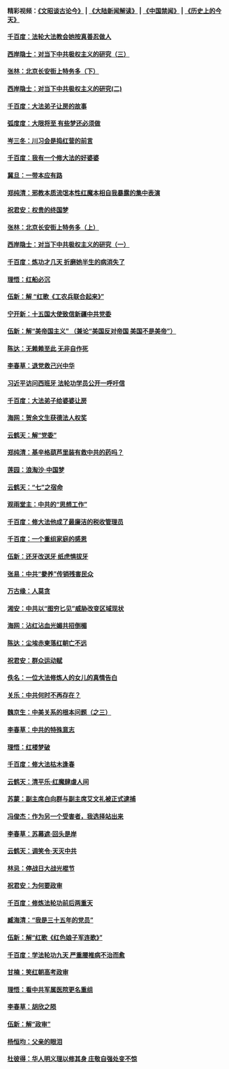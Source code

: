 #### 精彩视频：[《文昭谈古论今》](https://github.com/gfw-breaker/wenzhao/blob/master/README.md?t=12030631) | [《大陆新闻解读》](https://github.com/gfw-breaker/ntdtv-comedy/blob/master/README.md?t=12030631) | [《中国禁闻》](https://github.com/gfw-breaker/ntdtv-news/blob/master/README.md?t=12030631) | [《历史上的今天》](https://github.com/gfw-breaker/today-in-history/blob/master/README.md?t=12030631) 

#### [千百度：法轮大法教会她按真善忍做人](../pages/nsc993/n10887637.md?t=12030631) 

#### [西岸隐士：对当下中共极权主义的研究（三）](../pages/nsc993/n10882983.md?t=12030631) 

#### [张林：北京长安街上特务多（下）](../pages/nsc993/n10884987.md?t=12030631) 

#### [西岸隐士：对当下中共极权主义的研究(二)](../pages/nsc993/n10878756.md?t=12030631) 

#### [千百度：大法弟子让房的故事](../pages/nsc993/n10883156.md?t=12030631) 

#### [弧度度：大限将至 有些梦还必须做](../pages/nsc993/n10882718.md?t=12030631) 

#### [岑三冬：川习会是捣红营的前言](../pages/nsc993/n10881767.md?t=12030631) 

#### [千百度：我有一个修大法的好婆婆](../pages/nsc993/n10880660.md?t=12030631) 

#### [冀旦：一带本应有路](../pages/nsc993/n10880340.md?t=12030631) 

#### [郑纯清：邪教本质流氓本性红魔本相自我暴露的集中表演](../pages/nsc993/n10880329.md?t=12030631) 

#### [祝君安：权贵的终国梦](../pages/nsc993/n10880242.md?t=12030631) 

#### [张林：北京长安街上特务多（上）](../pages/nsc993/n10880009.md?t=12030631) 

#### [西岸隐士：对当下中共极权主义的研究（一）](../pages/nsc993/n10878740.md?t=12030631) 

#### [千百度：炼功才几天 折磨她半生的病消失了](../pages/nsc993/n10878447.md?t=12030631) 

#### [理悟：红船必沉](../pages/nsc993/n10877545.md?t=12030631) 

#### [伍新：解 “红歌《工农兵联合起来》”](../pages/nsc993/n10876264.md?t=12030631) 

#### [宁开新：十五国大使致信新疆中共党委](../pages/nsc993/n10876212.md?t=12030631) 

#### [伍新：解“美帝国主义” （兼论“美国反对帝国 美国不是美帝”）](../pages/nsc993/n10874688.md?t=12030631) 

#### [陈达：无赖赖至此 无非自作死](../pages/nsc993/n10874640.md?t=12030631) 

#### [李春草：退党救己兴中华](../pages/nsc993/n10874600.md?t=12030631) 

#### [习近平访问西班牙 法轮功学员公开一呼吁信](../pages/nsc993/n10873818.md?t=12030631) 

#### [千百度：大法弟子给婆婆让房](../pages/nsc993/n10870567.md?t=12030631) 

#### [海网：贺余文生获德法人权奖](../pages/nsc993/n10869990.md?t=12030631) 

#### [云鹤天：解“党委”](../pages/nsc993/n10869977.md?t=12030631) 

#### [郑纯清：基辛格葫芦里装有救中共的药吗？](../pages/nsc993/n10868192.md?t=12030631) 

#### [莲园：浪淘沙‧中国梦](../pages/nsc993/n10868184.md?t=12030631) 

#### [云鹤天：“七”之宿命](../pages/nsc993/n10868163.md?t=12030631) 

#### [观雨堂主：中共的“思想工作”](../pages/nsc993/n10868076.md?t=12030631) 

#### [千百度：修大法他成了最廉洁的税收管理员](../pages/nsc993/n10867964.md?t=12030631) 

#### [千百度：一个重组家庭的感恩](../pages/nsc993/n10865204.md?t=12030631) 

#### [伍新：还牙改送牙 纸虎惧拔牙](../pages/nsc993/n10863679.md?t=12030631) 

#### [张易：中共“豢养”传销残害民众](../pages/nsc993/n10864740.md?t=12030631) 

#### [万古缘：人莫贪](../pages/nsc993/n10863667.md?t=12030631) 

#### [湘安：中共以“图穷匕见”威胁改变区域现状](../pages/nsc993/n10864609.md?t=12030631) 

#### [海网：沾红沾血光媚共招倒楣](../pages/nsc993/n10863591.md?t=12030631) 

#### [陈达：尘埃赤柬落红朝亡不远](../pages/nsc993/n10863562.md?t=12030631) 

#### [祝君安：群众运动赋](../pages/nsc993/n10863448.md?t=12030631) 

#### [佚名：一位大法修炼人的女儿的真情告白](../pages/nsc993/n10861395.md?t=12030631) 

#### [关乐：中共何时不再存在？](../pages/nsc993/n10860742.md?t=12030631) 

#### [魏京生：中美关系的根本问题（之三）](../pages/nsc993/n10860643.md?t=12030631) 

#### [李春草：中共的特殊意志](../pages/nsc993/n10860705.md?t=12030631) 

#### [理悟：红楼梦破](../pages/nsc993/n10855545.md?t=12030631) 

#### [千百度：修大法枯木逢春](../pages/nsc993/n10855876.md?t=12030631) 

#### [云鹤天：清平乐‧红魔肆虐人间](../pages/nsc993/n10855540.md?t=12030631) 

#### [苏蒙：副主席白向群与副主席艾文礼被正式逮捕](../pages/nsc993/n10853816.md?t=12030631) 

#### [冯俊杰：作为另一个受害者，我选择站出来](../pages/nsc993/n10854203.md?t=12030631) 

#### [李春草：苏幕遮‧回头是岸](../pages/nsc993/n10853697.md?t=12030631) 

#### [云鹤天：调笑令‧天灭中共](../pages/nsc993/n10852934.md?t=12030631) 

#### [林忌：停战日大战光棍节](../pages/nsc993/n10852809.md?t=12030631) 

#### [祝君安：为何要政审](../pages/nsc993/n10852927.md?t=12030631) 

#### [千百度：修炼法轮功前后两重天](../pages/nsc993/n10851915.md?t=12030631) 

#### [臧海清：“我是三十五年的党员”](../pages/nsc993/n10851897.md?t=12030631) 

#### [伍新：解“红歌《红色娘子军连歌》”](../pages/nsc993/n10848346.md?t=12030631) 

#### [千百度：学法轮功九天 严重腰椎病不治而愈](../pages/nsc993/n10848063.md?t=12030631) 

#### [甘楠：笑红朝高考政审](../pages/nsc993/n10848051.md?t=12030631) 

#### [理悟：看中共军属医院更名重组](../pages/nsc993/n10845990.md?t=12030631) 

#### [李春草：胡欣之陨](../pages/nsc993/n10845983.md?t=12030631) 

#### [伍新：解“政审”](../pages/nsc993/n10845884.md?t=12030631) 

#### [杨恒均：父亲的眼泪](../pages/nsc993/n10845825.md?t=12030631) 

#### [杜彼得：华人明义理以修其身 庄敬自强处变不惊](../pages/nsc993/n10844569.md?t=12030631) 

